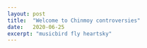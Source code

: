 ```yaml
---
layout: post
title:  "Welcome to Chinmoy controversies"
date:   2020-06-25
excerpt: "musicbird fly heartsky"
---
```

